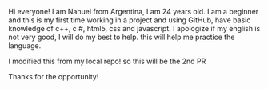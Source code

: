 Hi everyone! I am Nahuel from Argentina, I am 24 years old. 
I am a beginner and this is my first time working in a project and using GitHub, have basic knowledge of c++, c #, html5, css and javascript.
I apologize if my english is not very good, I will do my best to help.
this will help me practice the language.

I modified this from my local repo! so this will be the 2nd PR

Thanks for the opportunity!
